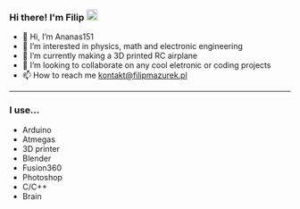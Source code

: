 <h3>Hi there! I'm Filip <img src="https://camo.githubusercontent.com/e8e7b06ecf583bc040eb60e44eb5b8e0ecc5421320a92929ce21522dbc34c891/68747470733a2f2f6d656469612e67697068792e636f6d2f6d656469612f6876524a434c467a6361737252346961377a2f67697068792e676966" height=20> </h3> 


- 👋 Hi, I’m Ananas151
- 👀 I’m interested in physics, math and electronic engineering
- 🌱 I’m currently making a 3D printed RC airplane
- 💞️ I’m looking to collaborate on any cool eletronic or coding projects 
- 📫 How to reach me kontakt@filipmazurek.pl

<hr>
<h3>I use...</h3>

- Arduino
- Atmegas
- 3D printer
- Blender
- Fusion360
- Photoshop
- C/C++
- Brain
<!---
Mazurek2000/Mazurek2000 is a ✨ special ✨ repository because its `README.md` (this file) appears on your GitHub profile.
You can click the Preview link to take a look at your changes.
--->
